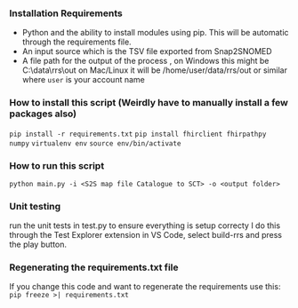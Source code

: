 ### Installation Requirements
- Python and the ability to install modules using pip. This will be automatic through the requirements file.
- An input source which is the TSV file exported from Snap2SNOMED
- A file path for the output of the process , on Windows this might be C:\data\rrs\out 
  on Mac/Linux it will be /home/user/data/rrs/out or similar where `user` is your account name

### How to install this script (Weirdly have to manually install a few packages also)
   `pip install -r requirements.txt`
   `pip install fhirclient fhirpathpy numpy`
   `virtualenv env`
   `source env/bin/activate`

### How to run this script
   `python main.py -i <S2S map file Catalogue to SCT> -o <output folder>`

### Unit testing
   run the unit tests in test.py to ensure everything is setup correcty
   I do this through the Test Explorer extension in VS Code, 
   select build-rrs and press the play button.

### Regenerating the requirements.txt file
If you change this code and want to regenerate the requirements use this:
   `pip freeze >| requirements.txt`
